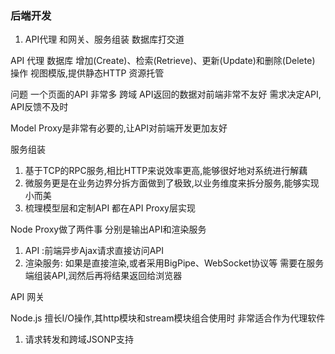 ### 后端开发

1. API代理 和网关、服务组装 数据库打交道


API 代理
数据库 增加(Create)、检索(Retrieve)、更新(Update)和删除(Delete) 操作
视图模版,提供静态HTTP 资源托管

问题
一个页面的API 非常多
跨域
API返回的数据对前端非常不友好
需求决定API, API反馈不及时

Model Proxy是非常有必要的,让API对前端开发更加友好

服务组装
1. 基于TCP的RPC服务,相比HTTP来说效率更高,能够很好地对系统进行解藕
2. 微服务更是在业务边界分拆方面做到了极致,以业务维度来拆分服务,能够实现小而美
3. 梳理模型层和定制API 都在API Proxy层实现

Node Proxy做了两件事
  分别是输出API和渲染服务

1.  API :前端异步Ajax请求直接访问API
2. 渲染服务: 如果是直接渲染,或者采用BigPipe、WebSocket协议等  需要在服务端组装API,润然后再将结果返回给浏览器

API 网关

 Node.js 擅长I/O操作,其http模块和stream模块组合使用时 非常适合作为代理软件

1. 请求转发和跨域JSONP支持
